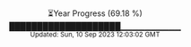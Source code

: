 <p align="center">
⏳Year Progress (69.18 %) <br>
████████████████████▁▁▁▁▁▁▁▁▁▁ <br>
<sub>Updated: Sun, 10 Sep 2023 12:03:02 GMT</sub>
</p>

